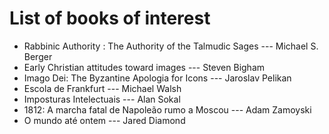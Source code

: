 # List of books of interest

* Rabbinic Authority : The Authority of the Talmudic Sages --- Michael S. Berger
* Early Christian attitudes toward images --- Steven Bigham
* Imago Dei: The Byzantine Apologia for Icons --- Jaroslav Pelikan
* Escola de Frankfurt --- Michael Walsh
* Imposturas Intelectuais --- Alan Sokal
* 1812: A marcha fatal de Napoleão rumo a Moscou --- Adam Zamoyski
* O mundo até ontem --- Jared Diamond
